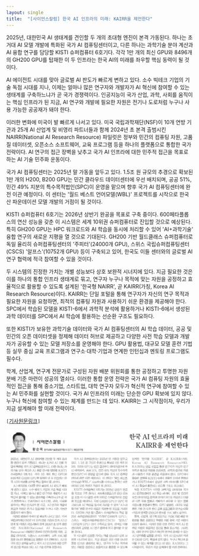 ```yaml
---
layout: single
title:  "[사이언스칼럼] 한국 AI 인프라의 미래: KAIRR을 제언한다"
---
```

2025년, 대한민국 AI 생태계를 견인할 두 개의 초대형 엔진이 본격 가동된다. 하나는 초거대 AI 모델 개발에 특화된 국가 AI 컴퓨팅센터이고, 다른 하나는 과학기술 분야 계산과 AI 융합 연구를 담당할 KISTI 슈퍼컴퓨터 6호기다. 각각 1만 개의 최신 GPU와 8496개의 GH200 GPU를 탑재한 이 두 인프라는 한국 AI의 미래를 좌우할 핵심 동력이 될 것이다.

AI 에이전트 시대를 맞아 글로벌 AI 판도가 빠르게 변하고 있다. 소수 빅테크 기업의 기술 독점 시대를 지나, 이제는 얼마나 많은 연구자와 개발자가 AI 혁신에 참여할 수 있는 생태계를 구축하느냐가 곧 국가 경쟁력이다. 인공지능이 국가 산업, 과학, 사회를 움직이는 핵심 인프라가 된 지금, AI 연구와 개발에 필요한 자원은 전기나 도로처럼 누구나 사용 가능한 공공재가 돼야 한다.

이러한 변화에 미국이 발 빠르게 나서고 있다. 미국 국립과학재단(NSF)이 10개 연방 기관과 25개 AI 산업계 및 비영리 파트너들과 함께 2024년 초 본격 출범시킨 NAIRR(National AI Research Resource) 파일럿은 정부와 민간의 컴퓨팅 자원, 고품질 데이터셋, 오픈소스 소프트웨어, 교육 프로그램 등을 하나의 플랫폼으로 통합한 국가 전략이다. AI 연구의 접근 장벽을 낮추고 국가 AI 인프라에 대한 민주적 접근을 목표로 하는 AI 기술 민주화 운동이다.

국가 AI 컴퓨팅센터는 2025년 말 가동을 앞두고 있다. 1.5조 원 규모의 추경으로 확보된 1만 개의 H200, B200 GPU는 민간 클라우드 데이터센터에 우선 배치되며, 공공 51%, 민간 49% 지분의 특수목적법인(SPC)이 운영을 맡으며 향후 국가 AI 컴퓨팅센터에 완전 이관 예정이다. 이 센터는 '월드 베스트 언어모델(WBL)' 프로젝트를 시작으로 한국산 파운데이션 모델 개발의 거점이 될 것이다.





KISTI 슈퍼컴퓨터 6호기는 2026년 상반기 완공을 목표로 구축 중이다. 600페타플롭스의 연산 성능을 갖춘 이 시스템은 세계 10위권 슈퍼컴퓨터로 진입할 것으로 예상된다. 특히 GH200 GPU는 HPC 워크로드와 AI 학습을 동시에 처리할 수 있어 'AI+과학기술' 융합 연구의 새로운 지평을 열 것으로 기대된다. GH200 기반 월드클래스 슈퍼컴퓨터로 독일 율리히 슈퍼컴퓨팅센터의 '주피터'(24000개 GPU), 스위스 국립슈퍼컴퓨팅센터(CSCS) '알프스'(10752개 GPU) 등이 구축되고 있어, 한국도 이들 센터와의 글로벌 AI 연구 협력에 적극 참여할 수 있을 것이다.

두 시스템의 진정한 가치는 개별 성능보다 상호 보완적 시너지에 있다. 지금 필요한 것은 이를 하나의 통합 인프라 생태계로 묶고, 연구자 누구나 목적에 맞는 자원을 공정하고 효율적으로 활용할 수 있도록 설계된 '한국형 NAIRR', 곧 KAIRR(가칭, Korea AI Research Resource)이다. KAIRR는 단일 포털을 통해 연구자가 자신의 연구 목적과 필요한 자원을 요청하면, 최적의 컴퓨팅 자원과 사용하기 쉬운 환경을 제공해야 한다. SPC에서 학습된 모델을 KISTI-6에서 과학적 분석에 활용하거나 KISTI-6에서 생성된 과학 데이터를 SPC에서 AI 학습에 활용하는 선순환 구조도 필요하다.

또한 KISTI가 보유한 과학기술 데이터와 국가 AI 컴퓨팅센터의 AI 학습 데이터, 공공 및 민간의 오픈 데이터셋을 정제해 데이터 허브로 제공하고 다양한 사전 학습 모델과 개발자가 공유할 수 있는 모델 저장소를 운영해야 한다. GPU 활용법, 대규모 모델 훈련 기법 등 실무 중심 교육 프로그램과 연구소·대학·기업과 연계한 인턴십과 멘토링 프로그램도 필수다.

학계, 산업계, 연구계 전문가로 구성된 자원 배분 위원회를 통한 공정하고 투명한 자원 분배 기준 마련이 성공의 열쇠다. 이러한 통합 운영 전략은 국가 AI 컴퓨팅 자원의 효율적인 접근을 통해 중소기업, 스타트업, 대학 연구자 모두가 혁신적 연구에 참여할 수 있는 AI 민주화를 실현할 것이다. 국가 AI 인프라의 미래는 단순한 GPU 확보에 있지 않다. 누구나 혁신에 참여할 수 있는 체계를 만드는 데 있다. KAIRR는 그 시작점이자, 우리가 지금 설계해야 할 미래 전략이다. 

`[`[기사원문링크](https://www.joongdo.co.kr/web/view.php?key=20250529010009104)`]`


![](/images/joongdo/2025-05-30.png)
